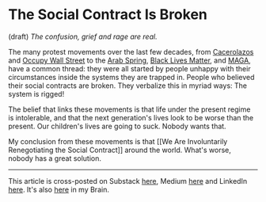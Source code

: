 # The Social Contract Is Broken
(draft) 
*The confusion, grief and rage are real.* 

The many protest movements over the last few decades, from [Cacerolazos](http://en.wikipedia.org/wiki/Cacerolazo) and [Occupy Wall Street](https://en.wikipedia.org/wiki/Occupy_Wall_Street) to the [Arab Spring](https://en.wikipedia.org/wiki/Arab_Spring), [Black Lives Matter](https://en.wikipedia.org/wiki/Black_Lives_Matter), and [MAGA](https://en.wikipedia.org/wiki/Make_America_Great_Again), have a common thread: they were all started by people unhappy with their circumstances inside the systems they are trapped in. People who believed their social contracts are broken. They verbalize this in myriad ways: The system is rigged! 

The belief that links these movements is that life under the present regime is intolerable, and that the next generation's lives look to be worse than the present. Our children's lives are going to suck. Nobody wants that. 

My conclusion from these movements is that [[We Are Involuntarily Renegotiating the Social Contract]] around the world. What's worse, nobody has a great solution. 

--- 
This article is cross-posted on Substack [here](), Medium [here]() and LinkedIn [here](). It's also [here]() in my Brain. 